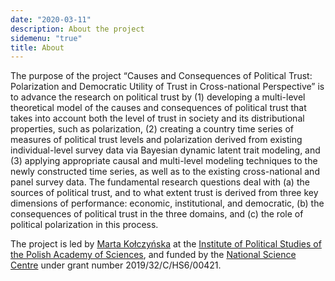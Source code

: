 ```yaml
---
date: "2020-03-11"
description: About the project
sidemenu: "true"
title: About
---
```


The purpose of the project “Causes and Consequences of Political Trust: Polarization and Democratic Utility of Trust in Cross-national Perspective” is to advance the research on political trust by (1) developing a multi-level theoretical model of the causes and consequences of political trust that takes into account both the level of trust in society and its distributional properties, such as polarization, (2) creating a country time series of measures of political trust levels and polarization derived from existing individual-level survey data via Bayesian dynamic latent trait modeling, and (3) applying appropriate causal and multi-level modeling techniques to the newly constructed time series, as well as to the existing cross-national and panel survey data. The fundamental research questions deal with (a) the sources of political trust, and to what extent trust is derived from three key dimensions of performance: economic, institutional, and democratic, (b) the consequences of political trust in the three domains, and (c) the role of political polarization in this process.

The project is led by [Marta Kołczyńska](https://martakolczynska.com) at the [Institute of Political Studies of the Polish Academy of Sciences](https://politic.edu.pl/), and funded by the [National Science Centre](https://ncn.gov.pl/?language=en) under grant number 2019/32/C/HS6/00421. 